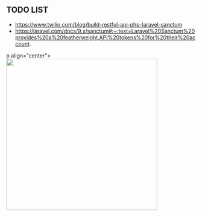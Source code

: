 ## TODO LIST

- https://www.twilio.com/blog/build-restful-api-php-laravel-sanctum
- https://laravel.com/docs/9.x/sanctum#:~:text=Laravel%20Sanctum%20provides%20a%20featherweight,API%20tokens%20for%20their%20account.


p align="center"><a href="https://laravel.com" target="_blank"><img src="https://raw.githubusercontent.com/laravel/art/master/logo-lockup/5%20SVG/2%20CMYK/1%20Full%20Color/laravel-logolockup-cmyk-red.svg" width="400"></a></p>
